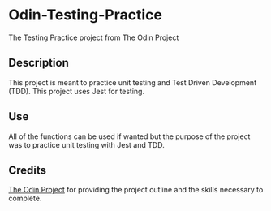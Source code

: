 # Odin-Testing-Practice
The Testing Practice project from The Odin Project

## Description
This project is meant to practice unit testing and Test Driven Development (TDD).  This project uses Jest for testing.

## Use
All of the functions can be used if wanted but the purpose of the project was to practice unit testing with Jest and TDD.

## Credits
[The Odin Project](https://www.theodinproject.com) for providing the project outline and the skills necessary to complete.

